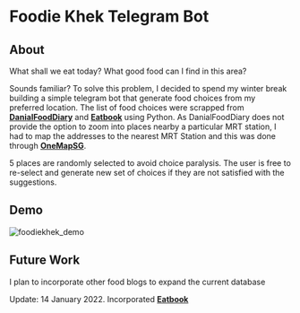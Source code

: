 # Foodie Khek Telegram Bot
## About
What shall we eat today? What good food can I find in this area? 

Sounds familiar? To solve this problem, I decided to spend my winter break building a simple telegram bot that generate food choices from my preferred location.
The list of food choices were scrapped from [**DanialFoodDiary**](https://danielfooddiary.com/) and  [**Eatbook**](https://eatbook.sg/) using Python. As DanialFoodDiary does not provide the option to zoom into places nearby a particular MRT station, I had to map the addresses to the nearest MRT Station and this was done through [**OneMapSG**](https://www.onemap.gov.sg/main/v2/).

5 places are randomly selected to avoid choice paralysis. The user is free to re-select and generate new set of choices if they are not satisfied with the suggestions.

## Demo
![foodiekhek_demo](https://user-images.githubusercontent.com/53141849/149494425-5a2df31e-78bf-4837-adc9-4d105d16bccf.gif)


## Future Work
I plan to incorporate other food blogs to expand the current database

Update: 14 January 2022. Incorporated [**Eatbook**](https://eatbook.sg/)

